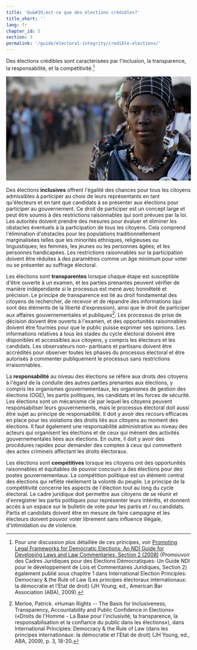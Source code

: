 ```yaml
---
title: 'Qu&#39;est-ce que des élections crédibles?'
title_short: ''
lang: fr
chapter_id: 5
section: 3
permalink: '/guide/electoral-integrity/credible-elections/'
---
```


Des élections crédibles sont caractérisées par l'inclusion, la transparence, la responsabilité, et la compétitivité.[^1]

![Photo d'ONU, Tim McKulka](/assets/images/guide/UN-Photo-Tim-McKulka-460567.jpg)

Des élections **inclusives** offrent l'égalité des chances pour tous les citoyens admissibles à participer au choix de leurs représentants en tant qu'électeurs et en tant que candidats à se présenter aux élections pour participer au gouvernement. Ce droit de participer est un concept large et peut être soumis à des restrictions raisonnables qui sont prévues par la loi. Les autorités doivent prendre des mesures pour évaluer et éliminer les obstacles éventuels à la participation de tous les citoyens. Cela comprend l'élimination d'obstacles pour les populations traditionnellement marginalisées telles que les minorités ethniques, religieuses ou linguistiques; les femmes, les jeunes ou les personnes âgées; et les personnes handicapées. Les restrictions raisonnables sur la participation doivent être réduites à des paramètres comme un âge minimum pour voter ou se présenter au suffrage électoral.

Les élections sont **transparentes** lorsque chaque étape est susceptible d'être ouverte à un examen, et les parties prenantes peuvent vérifier de manière indépendante si le processus est mené avec honnêteté et précision. Le principe de transparence est lié au droit fondamental des citoyens de rechercher, de recevoir et de répandre des informations (qui sont des éléments de la liberté d'expression), ainsi que le droit de participer aux affaires gouvernementales et publiques[^2]. Les processus de prise de décision doivent être ouverts à l'examen, et des opportunités raisonnables doivent être fournies pour que le public puisse exprimer ses opinions. Les informations relatives à tous les stades du cycle électoral doivent être disponibles et accessibles aux citoyens, y compris les électeurs et les candidats. Les observateurs non- partisans et partisans doivent être accrédités pour observer toutes les phases du processus électoral et être autorisés à commenter publiquement le processus sans restrictions irraisonnables.

La **responsabilité** au niveau des élections se réfère aux droits des citoyens à l'égard de la conduite des autres parties prenantes aux élections, y compris les organismes gouvernementaux, les organismes de gestion des élections (OGE), les partis politiques, les candidats et les forces de sécurité. Les élections sont un mécanisme clé par lequel les citoyens peuvent responsabiliser leurs gouvernements, mais le processus électoral doit aussi être sujet au principe de responsabilité. Il doit y avoir des recours efficaces en place pour les violations des droits liés aux citoyens au moment des élections. Il faut également une responsabilité administrative au niveau des acteurs qui organisent les élections et de ceux qui mènent des activités gouvernementales liées aux élections. En outre, il doit y avoir des procédures rapides pour demander des comptes à ceux qui commettent des actes criminels affectant les droits électoraux.

Les élections sont **compétitives** lorsque les citoyens ont des opportunités raisonnables et équitables de pouvoir concourir à des élections pour des postes gouvernementaux. La compétition politique est un élément central des élections qui reflète réellement la volonté du peuple. Le principe de la compétitivité concerne les aspects de l'élection tout au long du cycle électoral. Le cadre juridique doit permettre aux citoyens de se réunir et d'enregistrer les partis politiques pour représenter leurs intérêts, et donnent accès à un espace sur le bulletin de vote pour les partis et / ou candidats. Partis et candidats doivent être en mesure de faire campagne et les électeurs doivent pouvoir voter librement sans influence illégale, d'intimidation ou de violence.

[^1]: Pour une discussion plus détaillée de ces principes, voir [Promoting Legal Frameworks for Democratic Elections: An NDI Guide for Developing Laws and Law Commentaries, Section 2 (2008)](https://www.ndi.org/node/14905) (Promouvoir des Cadres Juridiques pour des Elections Démocratiques: Un Guide NDI pour le développement de Lois et Commentaires Juridiques, Section 2) également publié sous chapitre 1 dans International Election Principles: Democracy & the Rule of Law (Les principes électoraux internationaux: la démocratie et l'Etat de droit) (JH Young, ed., American Bar Association (ABA), 2009).
[^2]: Merloe, Patrick. «Human Rights -- The Basis for Inclusiveness, Transparency, Accountability and Public Confidence in Elections» («Droits de l'Homme - La Base pour l'inclusivité, la transparence, la responsabilisation et la confiance du public dans les élections»), dans International Principles: Democracy & the Rule of Law (dans les principes internationaux: la démocratie et l'Etat de droit) (JH Young, ed., ABA, 2009), p. 3, 18-20.
